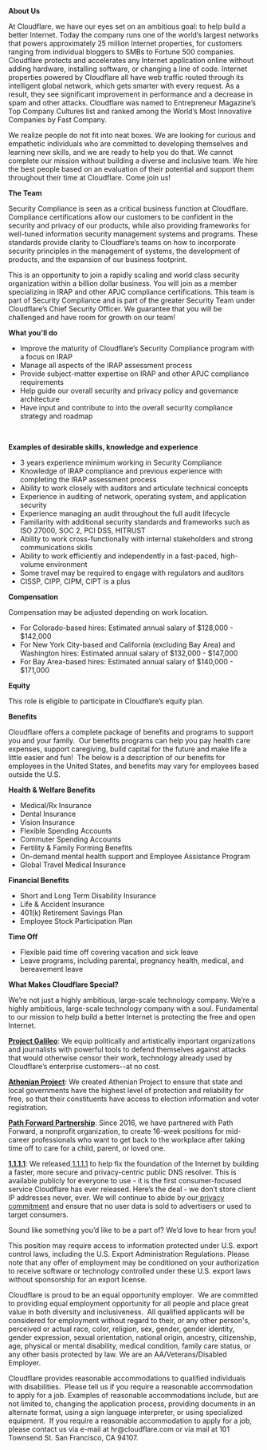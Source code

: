<div class="content-intro">
	<div><strong>About Us</strong></div>
	<div>
		<p><span style="font-weight: 400;">At Cloudflare, we have our eyes set on an ambitious goal: to help build a better Internet. Today the company runs one of the world’s largest networks that powers approximately 25 million Internet properties, for customers ranging from individual bloggers to SMBs to Fortune 500 companies. Cloudflare protects and accelerates any Internet application online without adding hardware, installing software, or changing a line of code. Internet properties powered by Cloudflare all have web traffic routed through its intelligent global network, which gets smarter with every request. As a result, they see significant improvement in performance and a decrease in spam and other attacks. Cloudflare was named to Entrepreneur Magazine’s Top Company Cultures list and ranked among the World’s Most Innovative Companies by Fast Company.</span><span style="font-weight: 400;">&nbsp;</span></p>
		<p><span style="font-weight: 400;">We realize people do not fit into neat boxes. We are looking for curious and empathetic individuals who are committed to developing themselves and learning new skills, and we are ready to help you do that. We cannot complete our mission without building a diverse and inclusive team. We hire the best people based on an evaluation of their potential and support them throughout their time at Cloudflare. Come join us!&nbsp;</span></p>
	</div>
</div>
<p><strong>The Team</strong></p>
<p><span style="font-weight: 400;">Security Compliance is seen as a critical business function at Cloudflare. Compliance certifications allow our customers to be confident in the security and privacy of our products, while also providing frameworks for well-tuned information security management systems and programs. These standards provide clarity to Cloudflare’s teams on how to incorporate security principles in the management of systems, the development of products, and the expansion of our business footprint.</span></p>
<p><span style="font-weight: 400;">This is an opportunity to join a rapidly scaling and world class security organization within a billion dollar business. You will join as a member specializing in IRAP and other APJC compliance certifications. This team is part of Security Compliance and is part of the greater Security Team under Cloudflare’s Chief Security Officer. We guarantee that you will be challenged and have room for growth on our team!&nbsp;</span></p>
<p><strong>What you'll do</strong></p>
<ul>
	<li style="font-weight: 400;"><span style="font-weight: 400;">Improve the maturity of Cloudflare’s Security Compliance program with a focus on IRAP</span></li>
	<li style="font-weight: 400;"><span style="font-weight: 400;">Manage all aspects of the IRAP assessment process</span></li>
	<li style="font-weight: 400;"><span style="font-weight: 400;">Provide subject-matter expertise on IRAP and other APJC compliance requirements</span></li>
	<li style="font-weight: 400;"><span style="font-weight: 400;">Help guide our overall security and privacy policy and governance architecture</span></li>
	<li style="font-weight: 400;"><span style="font-weight: 400;">Have input and contribute to into the overall security compliance strategy and roadmap</span></li>
</ul>
<p>&nbsp;</p>
<p><strong>Examples of desirable skills, knowledge and experience</strong></p>
<ul>
	<li style="font-weight: 400;"><span style="font-weight: 400;">3 years experience minimum working in Security Compliance</span></li>
	<li style="font-weight: 400;"><span style="font-weight: 400;">Knowledge of IRAP compliance and previous experience with completing the IRAP assessment process</span></li>
	<li style="font-weight: 400;"><span style="font-weight: 400;">Ability to work closely with auditors and articulate technical concepts</span></li>
	<li style="font-weight: 400;"><span style="font-weight: 400;">Experience in auditing of network, operating system, and application security</span></li>
	<li style="font-weight: 400;"><span style="font-weight: 400;">Experience managing an audit throughout the full audit lifecycle</span></li>
	<li style="font-weight: 400;"><span style="font-weight: 400;">Familiarity with additional security standards and frameworks such as ISO 27000, SOC 2, PCI DSS, HITRUST</span></li>
	<li style="font-weight: 400;"><span style="font-weight: 400;">Ability to work cross-functionally with internal stakeholders and strong communications skills</span></li>
	<li style="font-weight: 400;"><span style="font-weight: 400;">Ability to work efficiently and independently in a fast-paced, high-volume environment</span></li>
	<li style="font-weight: 400;"><span style="font-weight: 400;">Some travel may be required to engage with regulators and auditors</span></li>
	<li style="font-weight: 400;"><span style="font-weight: 400;">CISSP, CIPP, CIPM, CIPT is a plus</span></li>
</ul>
<p><strong>Compensation</strong></p>
<p><span style="font-weight: 400;">Compensation may be adjusted depending on work location.</span></p>
<ul>
	<li>For Colorado-based hires: Estimated annual salary of $128,000 - $142,000</li>
	<li>For New York City-based and California (excluding Bay Area) and Washington hires: Estimated annual salary of $132,000 - $147,000</li>
	<li>For Bay Area-based hires: Estimated annual salary of $140,000 - $171,000</li>
</ul>
<p><strong>Equity</strong></p>
<p><span style="font-weight: 400;">This role is eligible to participate in Cloudflare’s equity plan.</span></p>
<p><strong>Benefits</strong></p>
<p><span style="font-weight: 400;">Cloudflare offers a complete package of benefits and programs to support you and your family.&nbsp; Our benefits programs can help you pay health care expenses, support caregiving, build capital for the future and make life a little easier and fun!&nbsp; The below is a description of our benefits for employees in the United States, and benefits may vary for employees based outside the U.S.</span></p>
<p><strong>Health &amp; Welfare Benefits</strong></p>
<ul>
	<li style="font-weight: 400;"><span style="font-weight: 400;">Medical/Rx Insurance</span></li>
	<li style="font-weight: 400;"><span style="font-weight: 400;">Dental Insurance</span></li>
	<li style="font-weight: 400;"><span style="font-weight: 400;">Vision Insurance</span></li>
	<li style="font-weight: 400;"><span style="font-weight: 400;">Flexible Spending Accounts</span></li>
	<li style="font-weight: 400;"><span style="font-weight: 400;">Commuter Spending Accounts</span></li>
	<li style="font-weight: 400;"><span style="font-weight: 400;">Fertility &amp; Family Forming Benefits</span></li>
	<li style="font-weight: 400;"><span style="font-weight: 400;">On-demand mental health support and Employee Assistance Program</span></li>
	<li style="font-weight: 400;"><span style="font-weight: 400;">Global Travel Medical Insurance</span></li>
</ul>
<p><strong>Financial Benefits</strong></p>
<ul>
	<li style="font-weight: 400;"><span style="font-weight: 400;">Short and Long Term Disability Insurance</span></li>
	<li style="font-weight: 400;"><span style="font-weight: 400;">Life &amp; Accident Insurance</span></li>
	<li style="font-weight: 400;"><span style="font-weight: 400;">401(k) Retirement Savings Plan</span></li>
	<li style="font-weight: 400;"><span style="font-weight: 400;">Employee Stock Participation Plan</span></li>
</ul>
<p><strong>Time Off</strong></p>
<ul>
	<li style="font-weight: 400;"><span style="font-weight: 400;">Flexible paid time off covering vacation and sick leave</span></li>
	<li style="font-weight: 400;"><span style="font-weight: 400;">Leave programs, including parental, pregnancy health, medical, and bereavement leave</span></li>
</ul>
<div class="content-conclusion">
	<p><strong>What Makes Cloudflare Special?</strong></p>
	<p><span style="font-weight: 400;">We’re not just a highly ambitious, large-scale technology company. We’re a highly ambitious, large-scale technology company with a soul. Fundamental to our mission to help build a better Internet is protecting the free and open Internet.</span></p>
	<p><a href="https://blog.cloudflare.com/protecting-free-expression-online/"><strong>Project Galileo</strong></a><span style="font-weight: 400;">: We equip politically and artistically important organizations and journalists with powerful tools to defend themselves against attacks that would otherwise censor their work, technology already used by Cloudflare’s enterprise customers--at no cost.</span></p>
	<p><strong><a href="https://www.cloudflare.com/athenian/">Athenian Project</a></strong><span style="font-weight: 400;">: We created Athenian Project to ensure that state and local governments have the highest level of protection and reliability for free, so that their constituents have access to election information and voter registration.</span></p>
	<p><a href="https://blog.cloudflare.com/tag/path-forward/"><strong>Path Forward Partnership</strong></a><span style="font-weight: 400;">: Since 2016, we have partnered with Path Forward, a nonprofit organization, to create 16-week positions for mid-career professionals who want to get back to the workplace after taking time off to care for a child, parent, or loved one.</span></p>
	<p><a href="https://1.1.1.1/"><strong>1.1.1.1</strong></a><span style="font-weight: 400;">: We released</span><a href="https://1.1.1.1/"> <span style="font-weight: 400;">1.1.1.1</span></a><span style="font-weight: 400;"> to help fix the foundation of the Internet by building a faster, more secure and privacy-centric public DNS resolver. This is available publicly for everyone to use - it is the first consumer-focused service Cloudflare has ever released. Here’s the deal - we don’t store client IP addresses never, ever. We will continue to abide by our</span><a href="https://developers.cloudflare.com/1.1.1.1/privacy/public-dns-resolver"> privacy commitment</a><span style="font-weight: 400;"> and ensure that no user data is sold to advertisers or used to target consumers.</span></p>
	<p><span style="font-weight: 400;">Sound like something you’d like to be a part of? We’d love to hear from you!</span></p>
	<p><span style="font-weight: 400;">This position may require access to information protected under U.S. export control laws, including the U.S. Export Administration Regulations. Please note that any offer of employment may be conditioned on your authorization to receive software or technology controlled under these U.S. export laws without sponsorship for an export license.</span></p>
	<p><span style="font-weight: 400;">Cloudflare is proud to be an equal opportunity employer. &nbsp;We are committed to providing equal employment opportunity for all people and place great value in both diversity and inclusiveness. &nbsp;All qualified applicants will be considered for employment without regard to their, or any other person's, perceived or actual</span> <span style="font-weight: 400;">race, color, religion, sex, gender, gender identity, gender expression, sexual orientation, national origin, ancestry, citizenship, age, physical or mental disability, medical condition, family care status, or any other basis protected by law. </span><span style="font-weight: 400;">We are an AA/Veterans/Disabled Employer.</span></p>
	<p><span style="font-weight: 400;">Cloudflare provides reasonable accommodations to qualified individuals with disabilities. &nbsp;Please tell us if you require a reasonable accommodation to apply for a job. Examples of reasonable accommodations include, but are not limited to, changing the application process, providing documents in an alternate format, using a sign language interpreter, or using specialized equipment. &nbsp;If you require a reasonable accommodation to apply for a job, please contact us via e-mail at </span><span style="font-weight: 400;">hr@cloudflare.com</span><span style="font-weight: 400;"> or via mail at 101 Townsend St. San Francisco, CA 94107.</span></p>
</div>